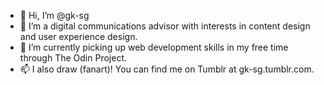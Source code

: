 - 👋 Hi, I’m @gk-sg
- 👀 I’m a digital communications advisor with interests in content design and user experience design.
- 🌱 I’m currently picking up web development skills in my free time through The Odin Project.
- 📫 I also draw (fanart)! You can find me on Tumblr at gk-sg.tumblr.com.

<!---
gk-sg/gk-sg is a ✨ special ✨ repository because its `README.md` (this file) appears on your GitHub profile.
You can click the Preview link to take a look at your changes.
--->
